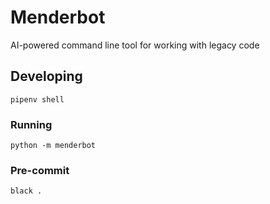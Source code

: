 # Menderbot
AI-powered command line tool for working with legacy code

## Developing

```
pipenv shell
```
### Running
```
python -m menderbot
```
### Pre-commit

```
black .
```